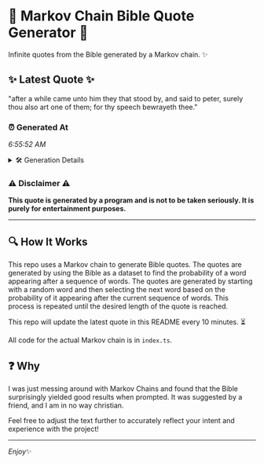 # 📖 Markov Chain Bible Quote Generator 📖

Infinite quotes from the Bible generated by a Markov chain. ✨

## ✨ Latest Quote ✨
"after a while came unto him they that stood by, and said to peter, surely thou also art one of them; for thy speech bewrayeth thee."

### ⏰ Generated At
*6:55:52 AM*

<details>
    <summary>🛠️ Generation Details</summary>
    <p>
        <strong>🌱 Seed:</strong> after<br>
        <strong>🔄 Iterations:</strong> 25<br>
        <strong>📜 Context History:</strong><br>[ after ]: a<br>[ after, a ]: while<br>[ after, a, while ]: came<br>[ after, a, while, came ]: unto<br>[ after, a, while, came, unto ]: him<br>[ after, a, while, came, unto, him ]: they<br>[ a, while, came, unto, him, they ]: that<br>[ while, came, unto, him, they, that ]: stood<br>[ came, unto, him, they, that, stood ]: by,<br>[ unto, him, they, that, stood, by, ]: and<br>[ him, they, that, stood, by,, and ]: said<br>[ they, that, stood, by,, and, said ]: to<br>[ that, stood, by,, and, said, to ]: peter,<br>[ stood, by,, and, said, to, peter, ]: surely<br>[ by,, and, said, to, peter,, surely ]: thou<br>[ and, said, to, peter,, surely, thou ]: also<br>[ said, to, peter,, surely, thou, also ]: art<br>[ to, peter,, surely, thou, also, art ]: one<br>[ peter,, surely, thou, also, art, one ]: of<br>[ surely, thou, also, art, one, of ]: them;<br>[ thou, also, art, one, of, them; ]: for<br>[ also, art, one, of, them;, for ]: thy<br>[ art, one, of, them;, for, thy ]: speech<br>[ one, of, them;, for, thy, speech ]: bewrayeth<br>[ of, them;, for, thy, speech, bewrayeth ]: thee.<br>
    </p>
</details>

### ⚠️ Disclaimer ⚠️
**This quote is generated by a program and is not to be taken seriously. It is purely for entertainment purposes.**

---

## 🔍 How It Works

This repo uses a Markov chain to generate Bible quotes. The quotes are generated by using the Bible as a dataset to find the probability of a word appearing after a sequence of words. The quotes are generated by starting with a random word and then selecting the next word based on the probability of it appearing after the current sequence of words. This process is repeated until the desired length of the quote is reached.

This repo will update the latest quote in this README every 10 minutes. ⏳

All code for the actual Markov chain is in `index.ts`.

## ❓ Why

I was just messing around with Markov Chains and found that the Bible surprisingly yielded good results when prompted. 
It was suggested by a friend, and I am in no way christian.

Feel free to adjust the text further to accurately reflect your intent and experience with the project!

---

*Enjoy*✨
